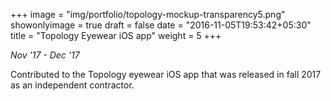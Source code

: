+++
image = "img/portfolio/topology-mockup-transparency5.png"
showonlyimage = true
draft = false
date = "2016-11-05T19:53:42+05:30"
title = "Topology Eyewear iOS app"
weight = 5
+++

*Nov '17 - Dec '17* 
<!--more-->

Contributed to the Topology eyewear iOS app that was released in fall 2017 as an independent contractor.